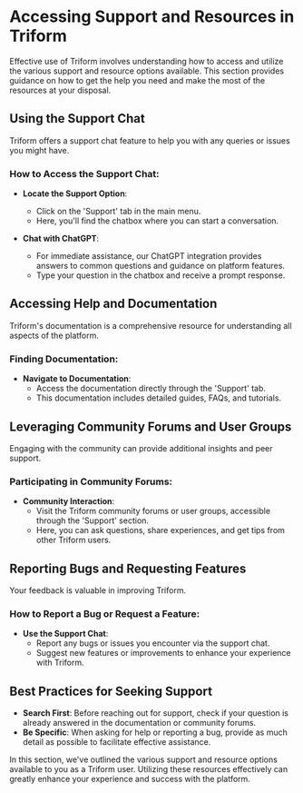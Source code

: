 # Accessing Support and Resources in Triform

Effective use of Triform involves understanding how to access and utilize the various support and resource options available. This section provides guidance on how to get the help you need and make the most of the resources at your disposal.

## Using the Support Chat

Triform offers a support chat feature to help you with any queries or issues you might have.

### How to Access the Support Chat:

- **Locate the Support Option**:
  - Click on the 'Support' tab in the main menu.
  - Here, you'll find the chatbox where you can start a conversation.

- **Chat with ChatGPT**:
  - For immediate assistance, our ChatGPT integration provides answers to common questions and guidance on platform features.
  - Type your question in the chatbox and receive a prompt response.

## Accessing Help and Documentation

Triform's documentation is a comprehensive resource for understanding all aspects of the platform.

### Finding Documentation:

- **Navigate to Documentation**:
  - Access the documentation directly through the 'Support' tab.
  - This documentation includes detailed guides, FAQs, and tutorials.

## Leveraging Community Forums and User Groups

Engaging with the community can provide additional insights and peer support.

### Participating in Community Forums:

- **Community Interaction**:
  - Visit the Triform community forums or user groups, accessible through the 'Support' section.
  - Here, you can ask questions, share experiences, and get tips from other Triform users.

## Reporting Bugs and Requesting Features

Your feedback is valuable in improving Triform.

### How to Report a Bug or Request a Feature:

- **Use the Support Chat**:
  - Report any bugs or issues you encounter via the support chat.
  - Suggest new features or improvements to enhance your experience with Triform.

## Best Practices for Seeking Support

- **Search First**: Before reaching out for support, check if your question is already answered in the documentation or community forums.
- **Be Specific**: When asking for help or reporting a bug, provide as much detail as possible to facilitate effective assistance.

In this section, we've outlined the various support and resource options available to you as a Triform user. Utilizing these resources effectively can greatly enhance your experience and success with the platform.

